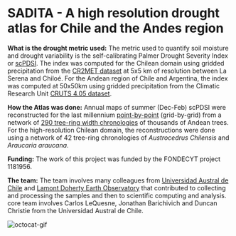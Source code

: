 # SADITA - A high resolution drought atlas for Chile and the Andes region

**What is the drought metric used:** The metric used to quantify soil moisture and drought variability is the self-calibrating Palmer Drought Severity Index or [scPDSI](https://crudata.uea.ac.uk/cru/data/drought/). The index was computed for the Chilean domain using gridded precipitation from the [CR2MET dataset](http://www.cr2.cl/datos-productos-grillados/) at 5x5 km of resolution between La Serena and Chiloé. For the Andean region of Chile and Argentina, the index was computed at 50x50km using gridded precipitation from the Climatic Research Unit [CRUTS 4.05 dataset](https://crudata.uea.ac.uk/cru/data/drought/).

**How the Atlas was done:** Annual maps of summer (Dec-Feb) scPDSI were reconstructed for the last millennium [point-by-point](https://www.ldeo.columbia.edu/user/drdendro) (grid-by-grid) from a network of [290 tree-ring width chronologies](https://doi.org/10.1073/pnas.2002411117) of thousands of Andean trees. For the high-resolution Chilean domain, the reconstructions were done using a network of 42 tree-ring chronologies of *_Austrocedrus Chilensis_* and *_Araucaria araucana_*. 

**Funding:** The work of this project was funded by the FONDECYT project 1181956.

**The team:** The team involves many colleagues from [Universidad Austral de Chile](http://www.forestal.uach.cl/index.php) and [Lamont Doherty Earth Observatory](https://www.ldeo.columbia.edu/user/drdendro) that contributed to collecting and processing the samples and then to scientific computing and analysis. core team involves Carlos LeQuesne, Jonathan Barichivich and Duncan Christie from the Universidad Austral de Chile.


<img src="https://github.com/jBarichivich/SADITA/blob/fe87d8385bc4c474e2be2c9ba9e25d5c0eacc19e/SADITA.MOVIE.1000AD.2018AD_lite_lite.gif" id="octocat" alt="octocat-gif" />

